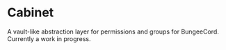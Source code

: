 # Cabinet

A vault-like abstraction layer for permissions and groups for BungeeCord.
Currently a work in progress.

